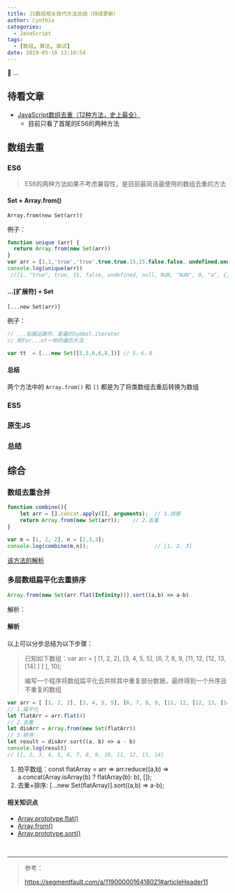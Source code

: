 ```yaml
---
title: JS数组相关技巧方法总结（持续更新）
author: Cynthia
categories:
  - JavaScript
tags:
  - [数组, 算法, 面试]
date: 2019-05-16 13:10:54
---
```


🐰
...
<!--more-->



## 待看文章

- [JavaScript数组去重（12种方法，史上最全）](https://segmentfault.com/a/1190000016418021)
  - 目前只看了首尾的ES6的两种方法



## 数组去重

### ES6

> ES6的两种方法如果不考虑兼容性，是目前最简洁最使用的数组去重的方法

#### Set + Array.from()

`Array.from(new Set(arr))`

例子：

```js
function unique (arr) {
  return Array.from(new Set(arr))
}
var arr = [1,1,'true','true',true,true,15,15,false,false, undefined,undefined, null,null, NaN, NaN,'NaN', 0, 0, 'a', 'a',{},{}];
console.log(unique(arr))
 //[1, "true", true, 15, false, undefined, null, NaN, "NaN", 0, "a", {}, {}]
```





#### ...[扩展符] + Set

`[...new Set(arr)] `

例子：

```js
// ...拓展运算符，是遍历Symbol.iterator 
// 和for...of一样的遍历方法

var tt  = [...new Set([5,5,6,6,8,])] // 5，6，8
```



#### 总结

两个方法中的 `Array.from()` 和 `[]` 都是为了将类数组去重后转换为数组















### ES5











### 原生JS







### 总结







## 综合

### 数组去重合并

```js
function combine(){ 
    let arr = [].concat.apply([], arguments);  // 1.拼接
    return Array.from(new Set(arr));	// 2.去重
} 

var m = [1, 2, 2], n = [2,3,3]; 
console.log(combine(m,n));                     // [1, 2, 3]
```

[该方法的解析](https://segmentfault.com/q/1010000019196569?_ea=11181550)



### 多层数组扁平化去重排序

```js
Array.from(new Set(arr.flat(Infinity))).sort((a,b) => a-b)
```



解析：

#### 解析

以上可以分步总结为以下步骤：

> 已知如下数组：var arr = [ [1, 2, 2], [3, 4, 5, 5], [6, 7, 8, 9, [11, 12, [12, 13, [14] ] ] ], 10];
>
> 编写一个程序将数组扁平化去并除其中重复部分数据，最终得到一个升序且不重复的数组

```js
var arr = [ [1, 2, 2], [3, 4, 5, 5], [6, 7, 8, 9, [11, 12, [12, 13, [14] ] ] ], 10]
// 1.扁平化
let flatArr = arr.flat(4)
// 2.去重
let disArr = Array.from(new Set(flatArr))
// 3.排序
let result = disArr.sort((a, b) => a - b)
console.log(result)
// [1, 2, 3, 4, 5, 6, 7, 8, 9, 10, 11, 12, 13, 14]
```

1. 拍平数组：const flatArray = arr => arr.reduce((a,b) => a.concat(Array.isArray(b) ? flatArray(b): b), []);
2. 去重+排序: […new Set(flatArray)].sort((a,b) => a-b);

#### 相关知识点

- [Array.prototype.flat()](https://developer.mozilla.org/zh-CN/docs/Web/JavaScript/Reference/Global_Objects/Array/flat)
- [Array.from()](https://developer.mozilla.org/zh-CN/docs/Web/JavaScript/Reference/Global_Objects/Array/from)
- [Array.prototype.sort()](https://developer.mozilla.org/zh-CN/docs/Web/JavaScript/Reference/Global_Objects/Array/sort)























<br>

---

> 参考：
>
> <https://segmentfault.com/a/1190000016418021#articleHeader11>